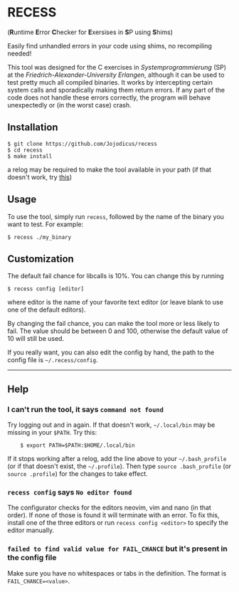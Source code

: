 # RECESS
(**R**untime **E**rror **C**hecker for **E**xersises in **S**P using **S**hims)

</p>

Easily find unhandled errors in your code using shims, no recompiling needed!

</p>

This tool was designed for the C exercises in *Systemprogrammierung* (SP) at the *Friedrich-Alexander-University Erlangen*, although it can be used to test pretty much all compiled binaries. It works by intercepting certain system calls and sporadically making them return errors. If any part of the code does not handle these errors correctly, the program will behave unexpectedly or (in the worst case) crash.

## Installation
    $ git clone https://github.com/Jojodicus/recess
    $ cd recess
    $ make install
a relog may be required to make the tool available in your path (if that doesn't work, try [this](#help))

## Usage
To use the tool, simply run `recess`, followed by the name of the binary you want to test. For example:

    $ recess ./my_binary

## Customization
The default fail chance for libcalls is 10%. You can change this by running

    $ recess config [editor]

where editor is the name of your favorite text editor (or leave blank to use one of the default editors).

</p>

By changing the fail chance, you can make the tool more or less likely to fail. The value should be between 0 and 100, otherwise the default value of 10 will still be used.

</p>

If you really want, you can also edit the config by hand, the path to the config file is `~/.recess/config`.

---

## Help

### I can't run the tool, it says `command not found`
<!-- @TODO give copy paste for dynamically loading .profile even if .bash_profile is present, also: give better quality help for applying changes -->
Try logging out and in again. If that doesn't work, `~/.local/bin` may be missing in your `$PATH`. Try this:

        $ export PATH=$PATH:$HOME/.local/bin

If it stops working after a relog, add the line above to your `~/.bash_profile` (or if that doesn't exist, the `~/.profile`). Then type `source .bash_profile` (or `source .profile`) for the changes to take effect.

### `recess config` says `No editor found`
The configurator checks for the editors neovim, vim and nano (in that order). If none of those is found it will terminate with an error. To fix this, install one of the three editors or run `recess config <editor>` to specify the editor manually.

### `failed to find valid value for FAIL_CHANCE` but it's present in the config file
Make sure you have no whitespaces or tabs in the definition. The format is `FAIL_CHANCE=<value>`.
